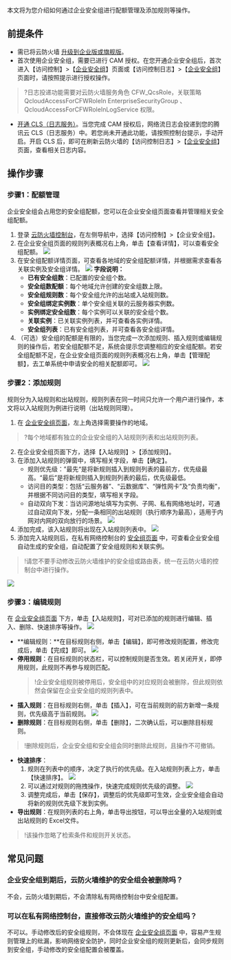 本文将为您介绍如何通过企业安全组进行配额管理及添加规则等操作。
## 前提条件
- 需已将云防火墙 [升级到企业版或旗舰版](https://buy.cloud.tencent.com/cfw)。
- 首次使用企业安全组，需要已进行 CAM 授权。在您开通企业安全组后，首次进入【访问控制】>【[企业安全组](https://console.cloud.tencent.com/cfw/ac/secgroup)】页面或【访问控制日志】>【[企业安全组](https://console.cloud.tencent.com/cfw/log/secgroup)】页面时，请按照提示进行授权操作。
>?日志投递功能需要对云防火墙服务角色 CFW_QcsRole，关联策略 QcloudAccessForCFWRoleIn EnterpriseSecurityGroup 、QcloudAccessForCFWRoleInLogService 权限。
- [开通 CLS（日志服务）](https://console.cloud.tencent.com/cls)。当您完成 CAM 授权后，网络流日志会投递到您的腾讯云 CLS（日志服务）中。若您尚未开通此功能，请按照控制台提示，手动开启。开启 CLS 后，即可在刷新云防火墙的【访问控制日志】>【[企业安全组](https://console.cloud.tencent.com/cfw/log/secgroup)】页面，查看相关日志内容。

## 操作步骤
### 步骤1：配额管理
企业安全组会占用您的安全组配额，您可以在企业安全组页面查看并管理相关安全组配额。
1. 登录 [云防火墙控制台](https://console.cloud.tencent.com/cfw/ac/secgroup)，在左侧导航中，选择【访问控制】>【企业安全组】。
2. 在企业安全组页面的规则列表概况右上角，单击【查看详情】，可以查看安全组配额。
![](https://main.qcloudimg.com/raw/b58ddf7083d946610c606abb1b6731ad.png)
3. 在安全组配额详情页面，可查看各地域的安全组配额详情，并根据需求查看各关联实例及安全组详情。
![](https://main.qcloudimg.com/raw/ecbbb325e01af74acee31ae36389eada.png)
**字段说明：**
	- **已有安全组数**：已配置的安全组个数。
	- **安全组数配额**：每个地域允许创建的安全组数上限。
	- **安全组规则数**：每个安全组允许的出站或入站规则数。
	- **安全组绑定实例数**：单个安全组关联的云服务器实例数。
	- **实例绑定安全组数**：每个实例可以关联的安全组个数。
	- **关联实例**：已关联实例列表，并可查看各实例详情。
	- **安全组列表**：已有安全组列表，并可查看各安全组详情。
4. （可选）安全组的配额是有限的，当您完成一次添加规则、插入规则或编辑规则的操作后，若安全组配额不足，系统会提示您调整相应的安全组配额。若安全组配额不足，在企业安全组页面的规则列表概况右上角，单击【管理配额】，去工单系统中申请安全的相关配额即可。
![](https://main.qcloudimg.com/raw/5425212fd4f222dd0532e38748331ffb.png) 

### 步骤2：添加规则
规则分为入站规则和出站规则，规则列表在同一时间只允许一个用户进行操作，本文将以入站规则为例进行说明（出站规则同理）。
1. 在 [企业安全组页面](https://console.cloud.tencent.com/cfw/ac/secgroup)，左上角选择需要操作的地域。
>?每个地域都有独立的企业安全组的入站规则列表和出站规则列表。
2. 在企业安全组页面下方，选择【入站规则】>【添加规则】。
3. 在添加入站规则的弹窗中，填写相关字段，单击【确定】。
	- 规则优先级：”最先“是将新规则插入到规则列表的最前方，优先级最高。“最后”是将新规则插入到规则列表的最后，优先级最低。
	- 访问目的类型：包括“云服务器”、“云数据库”、“弹性网卡”及“负责均衡"，并根据不同访问目的类型，填写相关字段。
	- 自动双向下发：当访问源地址填写为实例、子网、私有网络地址时，可通过自动双向下发，分配一条相同的出站规则（执行顺序为最高），适用于内网对内网的双向放行的场景。
![](https://main.qcloudimg.com/raw/3a4adcaaa0e7c4563020cc0352a03aed.png)
4. 添加完成，该入站规则将出现在入站规则列表中。
![](https://main.qcloudimg.com/raw/416838874f4afc3e21bcc43d86e89690.png)
5. 添加完入站规则后，在私有网络控制台的 [安全组页面](https://console.cloud.tencent.com/vpc/securitygroup?rid=1&rid=1) 中，可查看企业安全组自动生成的安全组，自动配置了安全组规则和关联实例。
>!请您不要手动修改云防火墙维护的安全组或路由表，统一在云防火墙的控制台中进行操作。
>
![](https://main.qcloudimg.com/raw/eaf88fed247689313df64618fde1676e.png)

### 步骤3：编辑规则
在 [企业安全组页面](https://console.cloud.tencent.com/cfw/ac/secgroup) 下方，单击【入站规则】，可对已添加的规则进行编辑、插入、删除、快速排序等操作。
![](https://main.qcloudimg.com/raw/0c5856b37072dea061842b22d0473870.png)
- **编辑规则：**在目标规则右侧，单击【编辑】，即可修改规则配置，修改完成后，单击【完成】即可。
![](https://main.qcloudimg.com/raw/300af1fce8b93c747971519403305925.png)
-  **停用规则**：在目标规则的状态栏，可以控制规则是否生效。若关闭开关，即停用规则，此规则不再参与规则匹配。
	>!企业安全组规则被停用后，安全组中的对应规则会被删除，但此规则依然会保留在企业安全组的规则列表中。
- **插入规则**：在目标规则右侧，单击【插入】，可在当前规则的前方新增一条规则，优先级高于当前规则。
![](https://main.qcloudimg.com/raw/f304480da90e738955a7f28783febc7f.png)
- **删除规则**：在目标规则右侧，单击【删除】，二次确认后，可以删除目标规则。
>!删除规则后，企业安全组和安全组会同时删除此规则，且操作不可撤销。
- **快速排序**：
	1. 规则在列表中的顺序，决定了执行的优先级。在入站规则列表上方，单击【快速排序】。
	![](https://main.qcloudimg.com/raw/b2eb0f051fd76ab51ecd8e0fca152185.png)
	2. 可以通过对规则的拖拽操作，快速完成规则优先级的调整。
![](https://main.qcloudimg.com/raw/396d60b0ec484aacf53e15d49321e65f.png)
	3. 调整完成后，单击【保存】，调整后的优先级即可生效，企业安全组会自动将新的规则优先级下发到实例。
- **导出规则**：在规则列表的右上角，单击导出按钮，可以导出全量的入站规则或出站规则的 Excel文件。
>!该操作忽略了检索条件和规则开关状态。


## 常见问题
### 企业安全组到期后，云防火墙维护的安全组会被删除吗？
不会，云防火墙到期后，不会清除私有网络控制台中安全组配置。

### 可以在私有网络控制台，直接修改云防火墙维护的安全组吗？
不可以。手动修改后的安全组规则，不会体现在 [企业安全组页面](https://console.cloud.tencent.com/cfw/ac/secgroup)  中，容易产生规则管理上的纰漏，影响网络安全防护，同时企业安全组的规则更新后，会同步规则到安全组，手动修改的安全组配置会被覆盖。
